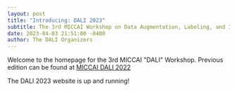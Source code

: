 ```yaml
---
layout: post
title: "Introducing: DALI 2023"
subtitle: The 3rd MICCAI Workshop on Data Augmentation, Labeling, and Imperfections
date: 2023-04-03 21:51:00 -0400
author: The DALI Organizers
---
```


Welcome to the homepage for the 3rd MICCAI "DALI" Workshop. Previous edition can be found at [MICCAI DALI 2022](https://yuanxue1993.github.io/dali-miccai-2022.github.io/)

The DALI 2023 website is up and running!
